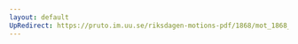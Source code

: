 ```yaml
---
layout: default
UpRedirect: https://pruto.im.uu.se/riksdagen-motions-pdf/1868/mot_1868__fk__12/mot_1868__fk__12-004.pdf
---
```

